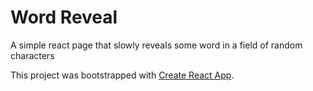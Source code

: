# Word Reveal
A simple react page that slowly reveals some word in a field of random characters

This project was bootstrapped with [Create React App](https://github.com/facebook/create-react-app).